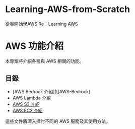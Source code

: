 # Learning-AWS-from-Scratch
從零開始學AWS Re：Learning AWS
# AWS 功能介紹

本專案將介紹各種與 AWS 相關的功能。

## 目錄
- [AWS Bedrock 介紹]([[AWS-Bedrock]
- [AWS Lambda 介紹](AWS-Lambda.md)
- [AWS S3 介紹](AWS-S3.md)
- [AWS EC2 介紹](AWS-EC2.md)

這些文件將深入探討不同的 AWS 服務及其使用方法。
